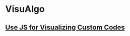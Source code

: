# VisuAlgo
## [Use JS for Visualizing Custom Codes](https://archive.org/details/2018eloquentjavascript/page/n85/mode/2up)
